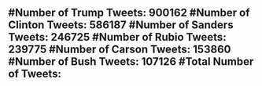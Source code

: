 #Number of Trump Tweets: 900162
#Number of Clinton Tweets: 586187
#Number of Sanders Tweets: 246725
#Number of Rubio Tweets: 239775
#Number of Carson Tweets: 153860
#Number of Bush Tweets: 107126
#Total Number of Tweets:  
---
